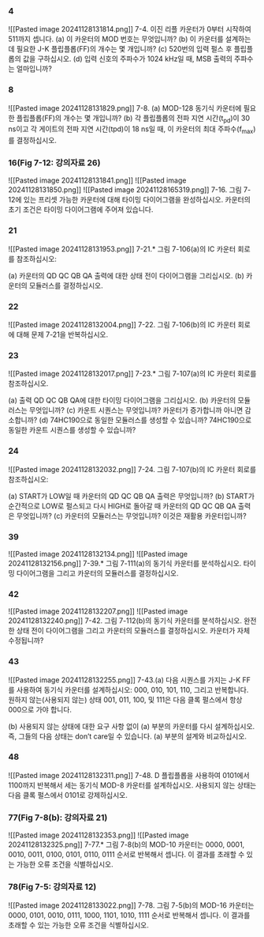 ### 4
![[Pasted image 20241128131814.png]]
7-4. 이진 리플 카운터가 0부터 시작하여 511까지 셉니다.
(a) 이 카운터의 MOD 번호는 무엇입니까?
(b) 이 카운터를 설계하는 데 필요한 J-K 플립플롭(FF)의 개수는 몇 개입니까?
(c) 520번의 입력 펄스 후 플립플롭의 값을 구하십시오.
(d) 입력 신호의 주파수가 1024 kHz일 때, MSB 출력의 주파수는 얼마입니까?

### 8
![[Pasted image 20241128131829.png]]
7-8.
(a) MOD-128 동기식 카운터에 필요한 플립플롭(FF)의 개수는 몇 개입니까?
(b) 각 플립플롭의 전파 지연 시간(t<sub>pd</sub>)이 30 ns이고 각 게이트의 전파 지연 시간(tpd)이 18 ns일 때, 이 카운터의 최대 주파수(f<sub>max</sub>)를 결정하십시오.

### 16(Fig 7-12: 강의자료 26)
![[Pasted image 20241128131841.png]]
![[Pasted image 20241128131850.png]]
![[Pasted image 20241128165319.png]]
7-16. 그림 7-12에 있는 프리셋 가능한 카운터에 대해 타이밍 다이어그램을 완성하십시오. 카운터의 초기 조건은 타이밍 다이어그램에 주어져 있습니다.

### 21 
![[Pasted image 20241128131953.png]]
7-21.* 그림 7-106(a)의 IC 카운터 회로를 참조하십시오:

(a) 카운터의 QD QC QB QA 출력에 대한 상태 전이 다이어그램을 그리십시오.
(b) 카운터의 모듈러스를 결정하십시오.

### 22 
![[Pasted image 20241128132004.png]]
7-22. 그림 7-106(b)의 IC 카운터 회로에 대해 문제 7-21을 반복하십시오.

### 23 
![[Pasted image 20241128132017.png]]
7-23.* 그림 7-107(a)의 IC 카운터 회로를 참조하십시오.

(a) 출력 QD QC QB QA에 대한 타이밍 다이어그램을 그리십시오.
(b) 카운터의 모듈러스는 무엇입니까?
(c) 카운트 시퀀스는 무엇입니까? 카운터가 증가합니까 아니면 감소합니까?
(d) 74HC190으로 동일한 모듈러스를 생성할 수 있습니까? 74HC190으로 동일한 카운트 시퀀스를 생성할 수 있습니까?

### 24 
![[Pasted image 20241128132032.png]]
7-24. 그림 7-107(b)의 IC 카운터 회로를 참조하십시오:

(a) START가 LOW일 때 카운터의 QD QC QB QA 출력은 무엇입니까?
(b) START가 순간적으로 LOW로 펄스되고 다시 HIGH로 돌아갈 때 카운터의 QD QC QB QA 출력은 무엇입니까?
(c) 카운터의 모듈러스는 무엇입니까? 이것은 재활용 카운터입니까?
### 39 
![[Pasted image 20241128132134.png]]
![[Pasted image 20241128132156.png]]
7-39.* 그림 7-111(a)의 동기식 카운터를 분석하십시오. 타이밍 다이어그램을 그리고 카운터의 모듈러스를 결정하십시오.

### 42
![[Pasted image 20241128132207.png]]
![[Pasted image 20241128132240.png]]
7-42. 그림 7-112(b)의 동기식 카운터를 분석하십시오. 완전한 상태 전이 다이어그램을 그리고 카운터의 모듈러스를 결정하십시오. 카운터가 자체 수정됩니까?
### 43
![[Pasted image 20241128132255.png]]
7-43.(a) 다음 시퀀스를 가지는 J-K FF를 사용하여 동기식 카운터를 설계하십시오: 000, 010, 101, 110, 그리고 반복합니다. 원하지 않는(사용되지 않는) 상태 001, 011, 100, 및 111은 다음 클록 펄스에서 항상 000으로 가야 합니다.

(b) 사용되지 않는 상태에 대한 요구 사항 없이 (a) 부분의 카운터를 다시 설계하십시오. 즉, 그들의 다음 상태는 don’t care일 수 있습니다. (a) 부분의 설계와 비교하십시오.
### 48
![[Pasted image 20241128132311.png]]
7-48. D 플립플롭을 사용하여 0101에서 1100까지 반복해서 세는 동기식 MOD-8 카운터를 설계하십시오. 사용되지 않는 상태는 다음 클록 펄스에서 0101로 강제하십시오.
### 77(Fig 7-8(b): 강의자료 21)
![[Pasted image 20241128132353.png]]
![[Pasted image 20241128132325.png]]
7-77.* 그림 7-8(b)의 MOD-10 카운터는 0000, 0001, 0010, 0011, 0100, 0101, 0110, 0111 순서로 반복해서 셉니다. 이 결과를 초래할 수 있는 가능한 오류 조건을 식별하십시오.

### 78(Fig 7-5: 강의자료 12)
![[Pasted image 20241128133022.png]]
7-78. 그림 7-5(b)의 MOD-16 카운터는 0000, 0101, 0010, 0111, 1000, 1101, 1010, 1111 순서로 반복해서 셉니다. 이 결과를 초래할 수 있는 가능한 오류 조건을 식별하십시오.